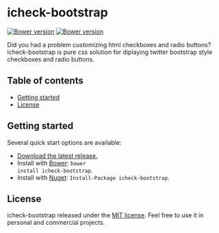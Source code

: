 # icheck-bootstrap 

<a href="#" target="_blank"><img src="https://img.shields.io/badge/bower-v1.0.5-blue.svg" alt="Bower version"></a>
<a href="https://www.nuget.org/packages/icheck-bootstrap" target="_blank"><img src="https://img.shields.io/badge/nuget-v1.0.5-blue.svg" alt="Bower version"></a>

Did you had a problem customizing html checkboxes and radio buttons? icheck-bootstrap is pure css solution for diplaying twitter bootstrap style checkboxes and radio buttons.

## Table of contents

* <a href="#user-content-getting-started">Getting started</a>
* <a href="#user-content-license">License</a>

## Getting started

Several quick start options are available:

* [Download the latest release.](https://github.com//bantikyan/icheck-bootstrap/archive/master.zip)
* Install with [Bower](https://bower.io): <code>bower install icheck-bootstrap</code>.
* Install with [Nuget](https://www.nuget.org/packages/icheck-bootstrap/): <code>Install-Package icheck-bootstrap</code>.

## License

icheck-bootstrap released under the [MIT license](https://github.com/bantikyan/icheck-bootstrap/blob/master/LICENSE). Feel free to use it in personal and commercial projects.
